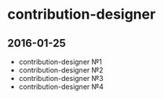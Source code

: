 # contribution-designer

## 2016-01-25
* contribution-designer №1
* contribution-designer №2
* contribution-designer №3
* contribution-designer №4
